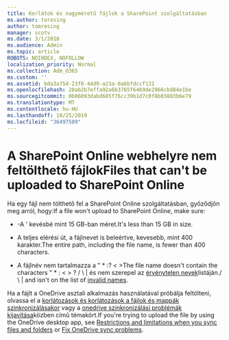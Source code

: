 ```yaml
---
title: Korlátok és nagyméretű fájlok a SharePoint szolgáltatásban
ms.author: toresing
author: tomresing
manager: scotv
ms.date: 3/1/2018
ms.audience: Admin
ms.topic: article
ROBOTS: NOINDEX, NOFOLLOW
localization_priority: Normal
ms.collection: Adm_O365
ms.custom: ''
ms.assetid: bda3a75d-23f8-44d9-a23a-0abbfdccf131
ms.openlocfilehash: 20ab2b7effa92a6b3765f6469de2966cbd84e1be
ms.sourcegitcommit: 0b06093dabd685f76cc39b1d7c0f8b03883b6e79
ms.translationtype: MT
ms.contentlocale: hu-HU
ms.lasthandoff: 10/25/2019
ms.locfileid: "36497589"
---
```

# <a name="files-that-cant-be-uploaded-to-sharepoint-online"></a><span data-ttu-id="37d6c-102">A SharePoint Online webhelyre nem feltölthető fájlok</span><span class="sxs-lookup"><span data-stu-id="37d6c-102">Files that can't be uploaded to SharePoint Online</span></span>

<span data-ttu-id="37d6c-103">Ha egy fájl nem tölthető fel a SharePoint Online szolgáltatásban, győződjön meg arról, hogy:</span><span class="sxs-lookup"><span data-stu-id="37d6c-103">If a file won't upload to SharePoint Online, make sure:</span></span>
  
- <span data-ttu-id="37d6c-104">-A ' kevésbé mint 15 GB-ban méret.</span><span class="sxs-lookup"><span data-stu-id="37d6c-104">It's less than 15 GB in size.</span></span>
    
- <span data-ttu-id="37d6c-105">A teljes elérési út, a fájlnevet is beleértve, kevesebb, mint 400 karakter.</span><span class="sxs-lookup"><span data-stu-id="37d6c-105">The entire path, including the file name, is fewer than 400 characters.</span></span>
    
- <span data-ttu-id="37d6c-106">A fájlnév nem tartalmazza a " \* :? \< \></span><span class="sxs-lookup"><span data-stu-id="37d6c-106">The file name doesn't contain the characters " \* : \< \> ?</span></span> <span data-ttu-id="37d6c-107">/ \ | és nem szerepel az [érvénytelen nevek](https://go.microsoft.com/fwlink/?linkid=866430)listáján.</span><span class="sxs-lookup"><span data-stu-id="37d6c-107">/ \ | and isn't on the list of [invalid names](https://go.microsoft.com/fwlink/?linkid=866430).</span></span>
    
<span data-ttu-id="37d6c-108">Ha a fájlt a OneDrive asztali alkalmazás használatával próbálja feltölteni, olvassa el a [korlátozások és korlátozások a fájlok és mappák szinkronizálásakor](http://go.microsoft.com/fwlink/p/?LinkID=717734) vagy a [onedrive szinkronizálási problémák kijavítása](https://go.microsoft.com/fwlink/?linkid=866431)közben című témakört.</span><span class="sxs-lookup"><span data-stu-id="37d6c-108">If you're trying to upload the file by using the OneDrive desktop app, see [Restrictions and limitations when you sync files and folders](http://go.microsoft.com/fwlink/p/?LinkID=717734) or [Fix OneDrive sync problems](https://go.microsoft.com/fwlink/?linkid=866431).</span></span>
  

